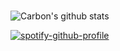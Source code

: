 ### 
![Carbon's github stats](https://github-readme-stats.vercel.app/api?username=CarbonUwU&show_icons=true&count_private=true&theme=midnight-purple)

[![spotify-github-profile](https://spotify-github-profile.vercel.app/api/view?uid=aestheticcarbon&cover_image=true&theme=novatorem)](https://spotify-github-profile.vercel.app/api/view?uid=aestheticcarbon&redirect=true)
